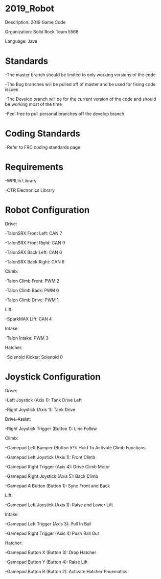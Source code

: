 # 2019_Robot
Description: 2019 Game Code

Organization: Solid Rock Team 5568

Language: Java

# Standards
-The master branch should be limited to only working versions of the code

-The Bug branches will be pulled off of master and be used for fixing code issues

-The Develop branch will be for the current version of the code and should be working most of the time

-Feel free to pull personal branches off the develop branch

# Coding Standards
-Refer to FRC coding standards page

# Requirements
-WPILib Library

-CTR Electronics Library

# Robot Configuration

Drive:

-TalonSRX Front Left: CAN 7

-TalonSRX Front Right: CAN 9

-TalonSRX Back Left: CAN 6

-TalonSRX Back Right: CAN 8

Climb:

-Talon Climb Front: PWM 2

-Talon Climb Back: PWM 0

-Talon Climb Drive: PWM 1

Lift:

-SparkMAX Lift: CAN 4

Intake:

-Talon Intake: PWM 3

Hatcher:

-Solenoid Kicker: Solenoid 0

# Joystick Configuration
Drive:

-Left Joystick (Axis 1): Tank Drive Left

-Right Joystick (Axis 1): Tank Drive

Drive-Assist:

-Right Joystick Trigger (Button 1): Line Follow

Climb:

-Gamepad Left Bumper (Button 5?): Hold To Activate Climb Functions

-Gamepad Left Joystick (Axis 1): Front Climb

-Gamepad Right Trigger (Axis 4): Drive Climb Motor

-Gamepad Right Joystick (Axis 5): Back Climb

-Gamepad A Button (Button 1): Sync Front and Back

Lift:

-Gamepad Left Joystick (Axis 1): Raise and Lower Lift

Intake:

-Gamepad Left Trigger (Axis 3): Pull In Ball

-Gamepad Right Trigger (Axis 4) Push Ball Out

Hatcher:

-Gamepad Button X (Button 3): Drop Hatcher

-Gamepad Button Y (Button 4): Raise Lift

-Gamepad Button B (Button 2): Activate Hatcher Pnuematics
